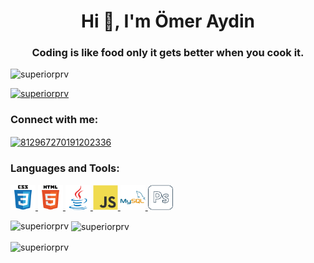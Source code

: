 <h1 align="center">Hi 👋, I'm Ömer Aydin</h1>
<h3 align="center">Coding is like food only it gets better when you cook it.</h3>

<p align="left"> <img src="https://komarev.com/ghpvc/?username=superiorprv&label=Profile%20views&color=0e75b6&style=flat" alt="superiorprv" /> </p>

<p align="left"> <a href="https://github.com/ryo-ma/github-profile-trophy"><img src="https://github-profile-trophy.vercel.app/?username=superiorprv" alt="superiorprv" /></a> </p>

<h3 align="left">Connect with me:</h3>
<p align="left">
<a href="https://discord.gg/812967270191202336" target="blank"><img align="center" src="https://raw.githubusercontent.com/rahuldkjain/github-profile-readme-generator/master/src/images/icons/Social/discord.svg" alt="812967270191202336" height="30" width="40" /></a>
</p>

<h3 align="left">Languages and Tools:</h3>
<p align="left"> <a href="https://www.w3schools.com/css/" target="_blank" rel="noreferrer"> <img src="https://raw.githubusercontent.com/devicons/devicon/master/icons/css3/css3-original-wordmark.svg" alt="css3" width="40" height="40"/> </a> <a href="https://www.w3.org/html/" target="_blank" rel="noreferrer"> <img src="https://raw.githubusercontent.com/devicons/devicon/master/icons/html5/html5-original-wordmark.svg" alt="html5" width="40" height="40"/> </a> <a href="https://www.java.com" target="_blank" rel="noreferrer"> <img src="https://raw.githubusercontent.com/devicons/devicon/master/icons/java/java-original.svg" alt="java" width="40" height="40"/> </a> <a href="https://developer.mozilla.org/en-US/docs/Web/JavaScript" target="_blank" rel="noreferrer"> <img src="https://raw.githubusercontent.com/devicons/devicon/master/icons/javascript/javascript-original.svg" alt="javascript" width="40" height="40"/> </a> <a href="https://www.mysql.com/" target="_blank" rel="noreferrer"> <img src="https://raw.githubusercontent.com/devicons/devicon/master/icons/mysql/mysql-original-wordmark.svg" alt="mysql" width="40" height="40"/> </a> <a href="https://www.photoshop.com/en" target="_blank" rel="noreferrer"> <img src="https://raw.githubusercontent.com/devicons/devicon/master/icons/photoshop/photoshop-line.svg" alt="photoshop" width="40" height="40"/> </a> </p>

<p><img align="left" src="https://github-readme-stats.vercel.app/api/top-langs?username=superiorprv&show_icons=true&locale=en&layout=compact" alt="superiorprv" /></p>

<p>&nbsp;<img align="center" src="https://github-readme-stats.vercel.app/api?username=superiorprv&show_icons=true&locale=en" alt="superiorprv" /></p>

<p><img align="center" src="https://github-readme-streak-stats.herokuapp.com/?user=superiorprv&" alt="superiorprv" /></p>
